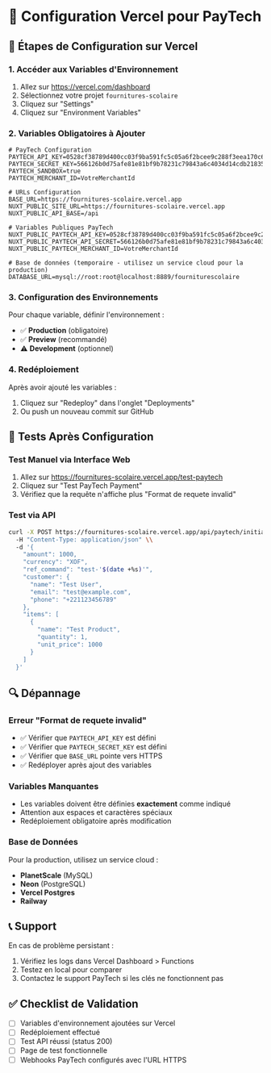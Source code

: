 # 🚀 Configuration Vercel pour PayTech

## 🔧 Étapes de Configuration sur Vercel

### 1. Accéder aux Variables d'Environnement

1. Allez sur https://vercel.com/dashboard
2. Sélectionnez votre projet `fournitures-scolaire`
3. Cliquez sur "Settings"
4. Cliquez sur "Environment Variables"

### 2. Variables Obligatoires à Ajouter

```env
# PayTech Configuration
PAYTECH_API_KEY=0528cf38789d400cc03f9ba591fc5c05a6f2bcee9c288f3eea170c6361e3cf9b
PAYTECH_SECRET_KEY=566126b0d75afe81e81bf9b78231c79843a6c4034d14cdb21835b38c91e479ee
PAYTECH_SANDBOX=true
PAYTECH_MERCHANT_ID=VotreMerchantId

# URLs Configuration
BASE_URL=https://fournitures-scolaire.vercel.app
NUXT_PUBLIC_SITE_URL=https://fournitures-scolaire.vercel.app
NUXT_PUBLIC_API_BASE=/api

# Variables Publiques PayTech
NUXT_PUBLIC_PAYTECH_API_KEY=0528cf38789d400cc03f9ba591fc5c05a6f2bcee9c288f3eea170c6361e3cf9b
NUXT_PUBLIC_PAYTECH_API_SECRET=566126b0d75afe81e81bf9b78231c79843a6c4034d14cdb21835b38c91e479ee
NUXT_PUBLIC_PAYTECH_MERCHANT_ID=VotreMerchantId

# Base de données (temporaire - utilisez un service cloud pour la production)
DATABASE_URL=mysql://root:root@localhost:8889/fourniturescolaire
```

### 3. Configuration des Environnements

Pour chaque variable, définir l'environnement :

- ✅ **Production** (obligatoire)
- ✅ **Preview** (recommandé)
- ⚠️ **Development** (optionnel)

### 4. Redéploiement

Après avoir ajouté les variables :

1. Cliquez sur "Redeploy" dans l'onglet "Deployments"
2. Ou push un nouveau commit sur GitHub

## 🧪 Tests Après Configuration

### Test Manuel via Interface Web

1. Allez sur https://fournitures-scolaire.vercel.app/test-paytech
2. Cliquez sur "Test PayTech Payment"
3. Vérifiez que la requête n'affiche plus "Format de requete invalid"

### Test via API

```bash
curl -X POST https://fournitures-scolaire.vercel.app/api/paytech/initiate \\
  -H "Content-Type: application/json" \\
  -d '{
    "amount": 1000,
    "currency": "XOF",
    "ref_command": "test-'$(date +%s)'",
    "customer": {
      "name": "Test User",
      "email": "test@example.com",
      "phone": "+221123456789"
    },
    "items": [
      {
        "name": "Test Product",
        "quantity": 1,
        "unit_price": 1000
      }
    ]
  }'
```

## 🔍 Dépannage

### Erreur "Format de requete invalid"

- ✅ Vérifier que `PAYTECH_API_KEY` est défini
- ✅ Vérifier que `PAYTECH_SECRET_KEY` est défini
- ✅ Vérifier que `BASE_URL` pointe vers HTTPS
- ✅ Redéployer après ajout des variables

### Variables Manquantes

- Les variables doivent être définies **exactement** comme indiqué
- Attention aux espaces et caractères spéciaux
- Redéploiement obligatoire après modification

### Base de Données

Pour la production, utilisez un service cloud :

- **PlanetScale** (MySQL)
- **Neon** (PostgreSQL)
- **Vercel Postgres**
- **Railway**

## 📞 Support

En cas de problème persistant :

1. Vérifiez les logs dans Vercel Dashboard > Functions
2. Testez en local pour comparer
3. Contactez le support PayTech si les clés ne fonctionnent pas

## ✅ Checklist de Validation

- [ ] Variables d'environnement ajoutées sur Vercel
- [ ] Redéploiement effectué
- [ ] Test API réussi (status 200)
- [ ] Page de test fonctionnelle
- [ ] Webhooks PayTech configurés avec l'URL HTTPS

